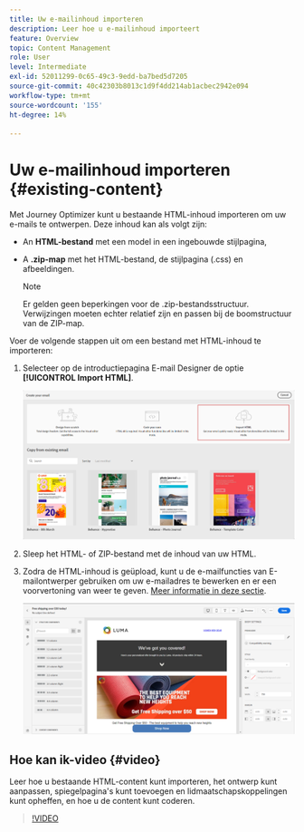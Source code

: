 ```yaml
---
title: Uw e-mailinhoud importeren
description: Leer hoe u e-mailinhoud importeert
feature: Overview
topic: Content Management
role: User
level: Intermediate
exl-id: 52011299-0c65-49c3-9edd-ba7bed5d7205
source-git-commit: 40c42303b8013c1d9f4dd214ab1acbec2942e094
workflow-type: tm+mt
source-wordcount: '155'
ht-degree: 14%

---
```


# Uw e-mailinhoud importeren {#existing-content}

Met Journey Optimizer kunt u bestaande HTML-inhoud importeren om uw e-mails te ontwerpen. Deze inhoud kan als volgt zijn:

* An **HTML-bestand** met een model in een ingebouwde stijlpagina,
* A **.zip-map** met het HTML-bestand, de stijlpagina (.css) en afbeeldingen.

   >[!NOTE]
   >
   >Er gelden geen beperkingen voor de .zip-bestandsstructuur. Verwijzingen moeten echter relatief zijn en passen bij de boomstructuur van de ZIP-map.

Voer de volgende stappen uit om een bestand met HTML-inhoud te importeren:

1. Selecteer op de introductiepagina E-mail Designer de optie **[!UICONTROL Import HTML]**.

   ![](assets/import-html_2.png)

1. Sleep het HTML- of ZIP-bestand met de inhoud van uw HTML.

1. Zodra de HTML-inhoud is geüpload, kunt u de e-mailfuncties van E-mailontwerper gebruiken om uw e-mailadres te bewerken en er een voorvertoning van weer te geven. [Meer informatie in deze sectie](create-email-content.md).

   ![](assets/html-imported.png)

## Hoe kan ik-video {#video}

Leer hoe u bestaande HTML-content kunt importeren, het ontwerp kunt aanpassen, spiegelpagina&#39;s kunt toevoegen en lidmaatschapskoppelingen kunt opheffen, en hoe u de content kunt coderen.

>[!VIDEO](https://video.tv.adobe.com/v/334102?quality=12)
